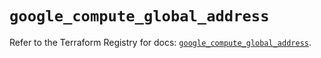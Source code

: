 # `google_compute_global_address`

Refer to the Terraform Registry for docs: [`google_compute_global_address`](https://registry.terraform.io/providers/hashicorp/google/6.47.0/docs/resources/compute_global_address).
